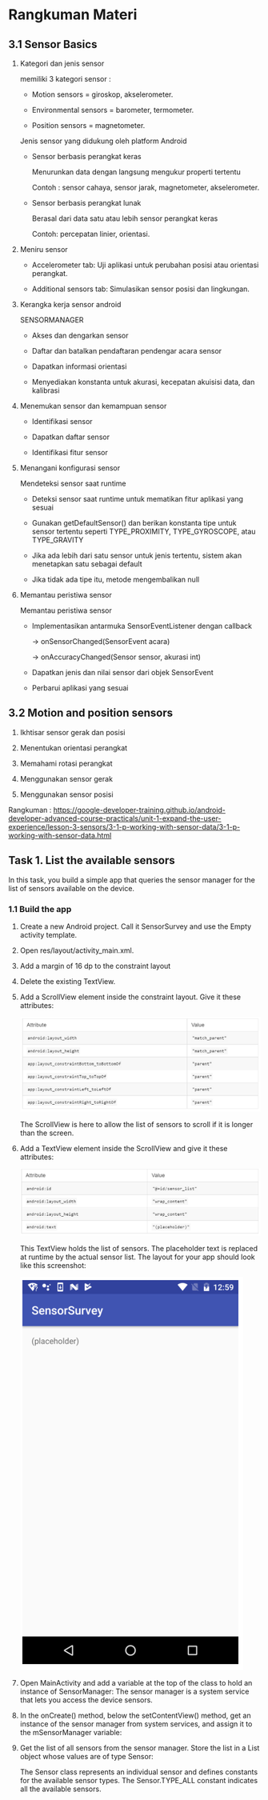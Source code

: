 # Rangkuman Materi

## 3.1 Sensor Basics

1. Kategori dan jenis sensor

    memiliki 3 kategori sensor :

    - Motion sensors = giroskop, akselerometer.

    - Environmental sensors = barometer, termometer.

    - Position sensors = magnetometer.

    Jenis sensor yang didukung oleh platform Android

    - Sensor berbasis perangkat keras

        Menurunkan data dengan langsung mengukur properti tertentu

        Contoh : sensor cahaya, sensor jarak, magnetometer, akselerometer.
    
    - Sensor berbasis perangkat lunak

        Berasal dari data satu atau lebih sensor perangkat keras
        
        Contoh: percepatan linier, orientasi.


2. Meniru sensor

    - Accelerometer tab: Uji aplikasi untuk perubahan posisi atau orientasi perangkat.

    - Additional sensors tab: Simulasikan sensor posisi dan lingkungan.

3. Kerangka kerja sensor android

    SENSORMANAGER

    - Akses dan dengarkan sensor

    - Daftar dan batalkan pendaftaran pendengar acara sensor

    - Dapatkan informasi orientasi

    - Menyediakan konstanta untuk akurasi, kecepatan akuisisi data, dan kalibrasi

4. Menemukan sensor dan kemampuan sensor

    - Identifikasi sensor

    - Dapatkan daftar sensor

    - Identifikasi fitur sensor

5. Menangani konfigurasi sensor

    Mendeteksi sensor saat runtime

    - Deteksi sensor saat runtime untuk mematikan fitur aplikasi yang sesuai

    - Gunakan getDefaultSensor() dan berikan konstanta tipe untuk sensor tertentu seperti TYPE_PROXIMITY, TYPE_GYROSCOPE, atau TYPE_GRAVITY

    - Jika ada lebih dari satu sensor untuk jenis tertentu, sistem akan menetapkan satu sebagai default

    - Jika tidak ada tipe itu, metode mengembalikan null
    
6. Memantau peristiwa sensor

    Memantau peristiwa sensor

    - Implementasikan antarmuka SensorEventListener dengan callback

        -> onSensorChanged(SensorEvent acara)

        -> onAccuracyChanged(Sensor sensor, akurasi int)

    - Dapatkan jenis dan nilai sensor dari objek SensorEvent

    - Perbarui aplikasi yang sesuai


## 3.2 Motion and position sensors

1. Ikhtisar sensor gerak dan posisi

2. Menentukan orientasi perangkat

3. Memahami rotasi perangkat

4. Menggunakan sensor gerak

6. Menggunakan sensor posisi



Rangkuman : https://google-developer-training.github.io/android-developer-advanced-course-practicals/unit-1-expand-the-user-experience/lesson-3-sensors/3-1-p-working-with-sensor-data/3-1-p-working-with-sensor-data.html

## Task 1. List the available sensors

In this task, you build a simple app that queries the sensor manager for the list of sensors available on the device.

### 1.1 Build the app

1. Create a new Android project. Call it SensorSurvey and use the Empty activity template.

2. Open res/layout/activity_main.xml.

3. Add a margin of 16 dp to the constraint layout

4. Delete the existing TextView.

5. Add a ScrollView element inside the constraint layout. Give it these attributes:

    ![Soal](img/soal5.PNG)

    The ScrollView is here to allow the list of sensors to scroll if it is longer than the screen.

6. Add a TextView element inside the ScrollView and give it these attributes:

    ![Soal](img/soal6.PNG)

    This TextView holds the list of sensors. The placeholder text is replaced at runtime by the actual sensor list. The layout for your app should look like this screenshot:

    ![Soal](img/soal6.1.PNG)


7. Open MainActivity and add a variable at the top of the class to hold an instance of SensorManager:
    The sensor manager is a system service that lets you access the device sensors.

8. In the onCreate() method, below the setContentView() method, get an instance of the sensor manager from system services, and assign it to the mSensorManager variable:

9. Get the list of all sensors from the sensor manager. Store the list in a List object whose values are of type Sensor:

    The Sensor class represents an individual sensor and defines constants for the available sensor types. The Sensor.TYPE_ALL constant indicates all the available sensors.